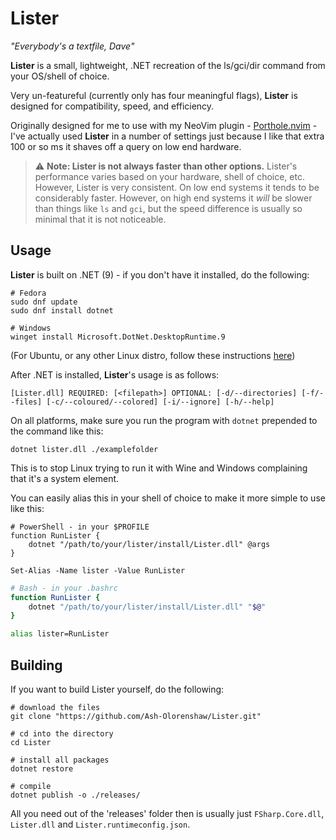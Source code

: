 # Lister
*"Everybody's a textfile, Dave"*

**Lister** is a small, lightweight, .NET recreation of the ls/gci/dir command from your OS/shell of choice.

Very un-featureful (currently only has four meaningful flags), **Lister** is designed for compatibility, speed, and efficiency.

Originally designed for me to use with my NeoVim plugin - [Porthole.nvim](https://github.com/Ash-Olorenshaw/Porthole.nvim) - I've actually used **Lister** in 
a number of settings just because I like that extra 100 or so ms it shaves off a query on low end hardware.

> ⚠️ **Note: Lister is not always faster than other options.** Lister's performance varies based on your hardware, shell of choice, etc. However, Lister is very consistent. On low end systems it tends to be considerably faster. However, on high end systems it *will* be slower than things like `ls` and `gci`, but the speed difference is usually so minimal that it is not noticeable.

## Usage

**Lister** is built on .NET (9) - if you don't have it installed, do the following:
```nu-script
# Fedora
sudo dnf update
sudo dnf install dotnet

# Windows
winget install Microsoft.DotNet.DesktopRuntime.9
```
(For Ubuntu, or any other Linux distro, follow these instructions [here](https://learn.microsoft.com/en-us/dotnet/core/install/linux-ubuntu))

After .NET is installed, **Lister**'s usage is as follows:

```
[Lister.dll] REQUIRED: [<filepath>] OPTIONAL: [-d/--directories] [-f/--files] [-c/--coloured/--colored] [-i/--ignore] [-h/--help]
```

On all platforms, make sure you run the program with `dotnet` prepended to the command like this:
```nu-script
dotnet lister.dll ./examplefolder
```
This is to stop Linux trying to run it with Wine and Windows complaining that it's a system element. 

You can easily alias this in your shell of choice to make it more simple to use like this:

```pwsh
# PowerShell - in your $PROFILE
function RunLister {
	dotnet "/path/to/your/lister/install/Lister.dll" @args
}

Set-Alias -Name lister -Value RunLister
```
```bash
# Bash - in your .bashrc
function RunLister {
    dotnet "/path/to/your/lister/install/Lister.dll" "$@"
}

alias lister=RunLister
```

## Building

If you want to build Lister yourself, do the following:

```nu-script
# download the files
git clone "https://github.com/Ash-Olorenshaw/Lister.git"

# cd into the directory
cd Lister

# install all packages
dotnet restore

# compile
dotnet publish -o ./releases/
```

All you need out of the 'releases' folder then is usually just `FSharp.Core.dll`, `Lister.dll` and `Lister.runtimeconfig.json`.
